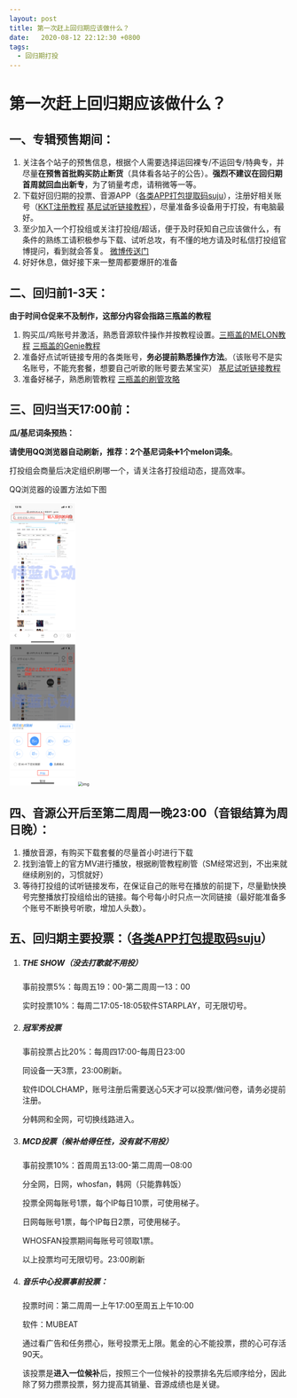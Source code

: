 ```yaml
---
layout: post
title: 第一次赶上回归期应该做什么？
date:   2020-08-12 22:12:30 +0800
tags:
  - 回归期打投
---
```


# 第一次赶上回归期应该做什么？

## 一、专辑预售期间：

1. 关注各个站子的预售信息，根据个人需要选择运回裸专/不运回专/特典专，并尽量**在预售首批购买防止断货**（具体看各站子的公告）。**强烈不建议在回归期首周就回血出新专**，为了销量考虑，请稍微等一等。
2. 下载好回归期的投票、音源APP（[各类APP打包提取码suju](https://pan.baidu.com/s/19xXZmG-SM_nCxp82VkmDlQ)），注册好相关账号（[KKT注册教程]([https://penglanxindong1106.github.io/2020/08/12/KKT%E6%B3%A8%E5%86%8C%E6%95%99%E7%A8%8B.html](https://penglanxindong1106.github.io/2020/08/12/KKT注册教程.html))   [基尼试听链接教程]([https://penglanxindong1106.github.io/2020/08/12/%E5%9F%BA%E5%B0%BC%E8%AF%95%E5%90%AC%E9%93%BE%E6%8E%A5%E6%95%99%E7%A8%8B.html](https://penglanxindong1106.github.io/2020/08/12/基尼试听链接教程.html))），尽量准备多设备用于打投，有电脑最好。
3. 至少加入一个打投组或关注打投组/超话，便于及时获知自己应该做什么，有条件的熟练工请积极参与下载、试听总攻，有不懂的地方请及时私信打投组官博提问，看到就会答复。 [微博传送门](https://weibo.com/u/7328949300)
4. 好好休息，做好接下来一整周都要爆肝的准备



## 二、回归前1-3天：

**由于时间仓促来不及制作，这部分内容会指路三瓶盖的教程**

1. 购买瓜/鸡账号并激活，熟悉音源软件操作并按教程设置。[三瓶盖的MELON教程](https://weibo.com/6492162465/IryfA9LDg?filter=hot&root_comment_id=0)  [三瓶盖的Genie教程](https://weibo.com/6492162465/Hq6KeEN1i?filter=hot&root_comment_id=0&type=comment#_rnd1597731265825)
2. 准备好点试听链接专用的各类账号，**务必提前熟悉操作方法**。（该账号不是实名账号，不能充套餐，想要自己听歌的账号要去某宝买） [基尼试听链接教程]([https://penglanxindong1106.github.io/2020/08/12/%E5%9F%BA%E5%B0%BC%E8%AF%95%E5%90%AC%E9%93%BE%E6%8E%A5%E6%95%99%E7%A8%8B.html](https://penglanxindong1106.github.io/2020/08/12/基尼试听链接教程.html))
3. 准备好梯子，熟悉刷管教程 [三瓶盖的刷管攻略](https://weibo.com/6492162465/HsTS3g2WG?filter=hot&root_comment_id=0)

## 三、回归当天17:00前：

**瓜/基尼词条预热：**

**请使用QQ浏览器自动刷新，推荐：2个基尼词条➕1个melon词条**。

打投组会商量后决定组织刷哪一个，请关注各打投组动态，提高效率。

QQ浏览器的设置方法如下图

<img src="https://raw.githubusercontent.com/penglanxindong1106/pic/master/007ZZwvGly1gfkw02w18pj30nk2se1kx.jpg" alt="img" style="zoom:50%;" />

<img src="https://wx4.sinaimg.cn/large/007ZZwvGly1gfl6xk6t1gj30nk2seb29.jpg" alt="img" style="zoom:50%;" />





## 四、音源公开后至第二周周一晚23:00（音银结算为周日晚）：

1. 播放音源，有购买下载套餐的尽量首小时进行下载
2. 找到油管上的官方MV进行播放，根据刷管教程刷管（SM经常迟到，不出来就继续刷别的，习惯就好）
3. 等待打投组的试听链接发布，在保证自己的账号在播放的前提下，尽量勤快换号完整播放打投组给出的链接。每个号每小时只点一次同链接（最好能准备多个账号不断换号听歌，增加人头数）。

## 五、回归期主要投票：（[各类APP打包提取码suju](https://pan.baidu.com/s/19xXZmG-SM_nCxp82VkmDlQ)）

1. ##### THE SHOW（没去打歌就不用投）

   事前投票5%：每周五19：00-第二周周一13：00

   实时投票10%：每周二17:05-18:05软件STARPLAY，可无限切号。

2. ##### 冠军秀投票

   事前投票占比20%：每周四17:00-每周日23:00

   同设备一天3票，23:00刷新。

   软件IDOLCHAMP，账号注册后需要送心5天才可以投票/做问卷，请务必提前注册。

   分韩网和全网，可切换线路进入。

3. ##### MCD投票（候补给得任性，没有就不用投）

   事前投票10%：首周周五13:00-第二周周一08:00

   分全网，日网，whosfan，韩网（只能靠韩饭）

   投票全网每账号1票，每个IP每日10票，可使用梯子。

   日网每账号1票，每个IP每日2票，可使用梯子。

   WHOSFAN投票期间每账号可领取1票。

   以上投票均可无限切号。23:00刷新

4. ##### 音乐中心投票事前投票：

   投票时间：第二周周一上午17:00至周五上午10:00

   软件：MUBEAT

   通过看广告和任务攒心，账号投票无上限。氪金的心不能投票，攒的心可存活90天。

   该投票是**进入一位候补**后，按照三个一位候补的投票排名先后顺序给分，因此除了努力攒票投票，努力提高其销量、音源成绩也是关键。